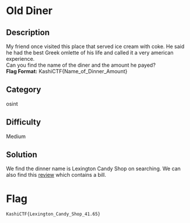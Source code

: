 # Old Diner

## Description

My friend once visited this place that served ice cream with coke. He said he had the best Greek omlette of his life and called it a very american experience.\
Can you find the name of the diner and the amount he payed?\
**Flag Format:** KashiCTF{Name_of_Dinner_Amount}

## Category

osint

## Difficulty

Medium

## Solution

We find the dinner name is Lexington Candy Shop on searching.
We can also find this [review](https://www.tripadvisor.in/ShowUserReviews-g60763-d522599-r737610550-Lexington_Candy_Shop-New_York_City_New_York.html#UR737610550) which contains a bill.

# Flag

`KashiCTF{Lexington_Candy_Shop_41.65}`
